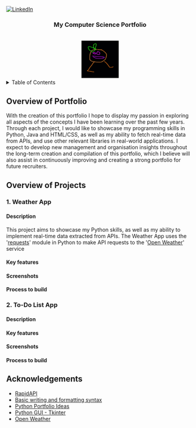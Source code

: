 <!-- Buttons -->
[![LinkedIn][linkedin-shield]][linkedin-url]

<!-- Title -->
<h3 align="center">My Computer Science Portfolio</h3>
<br/>

<!-- Portfolio Logo -->
<div align="center">
  <a href="#My-Computer-Science-Portfolio">
    <img src="images/logo.PNG" alt="Logo" width="100" height="100">
  </a>
</div>

<!-- Table of Contents -->
<details>
  <summary>Table of Contents</summary>
  <ol>
    <li>
      <a href="#Overview-of-Portfolio">Overview of Portfolio</a>
    </li>
    <li>
      <a href="#Overview-of-Projects">Overview of Projects</a>
      <ul>
        <li><a href="#Weather-App">Weather App</a></li>
        <li><a href="#To-Do-List-App">To-Do List App</a></li>
      </ul>
    </li>
    <li><a href="#Acknowledgements">Acknowledgements</a></li>
  </ol>
</details>

## Overview of Portfolio
With the creation of this portfolio I hope to display my passion in exploring all aspects of the concepts I have been learning over the past few years. Through each project, I would like to showcase my programming skills in Python, Java and HTML/CSS, as well as my ability to fetch real-time data from APIs, and use other relevant libraries in real-world applications.
I expect to develop new management and organisation insights throughout the long-term creation and compilation of this portfolio, which I believe will also assist in continuously improving and creating a strong portfolio for future recruiters.

## Overview of Projects

### 1. Weather App
#### Description
This project aims to showcase my Python skills, as well as my ability to implement real-time data extracted from APIs. The Weather App uses the '[requests](https://pypi.org/project/requests/)' module in Python to make API requests to the '[Open Weather](https://rapidapi.com/worldapi/api/open-weather13/)' service
#### Key features
#### Screenshots
#### Process to build

### 2. To-Do List App
#### Description
#### Key features
#### Screenshots
#### Process to build

## Acknowledgements
- [RapidAPI](https://rapidapi.com/hub)
- [Basic writing and formatting syntax](https://docs.github.com/en/get-started/writing-on-github/getting-started-with-writing-and-formatting-on-github/basic-writing-and-formatting-syntax#links)
- [Python Portfolio Ideas](https://www.altcademy.com/blog/29-python-portfolio-ideas-to-showcase-your-skills/)
- [Python GUI - Tkinter](https://www.geeksforgeeks.org/python-gui-tkinter/)
- [Open Weather](https://rapidapi.com/worldapi/api/open-weather13/)

<!-- LINKS -->
[linkedin-shield]: https://img.shields.io/badge/-LinkedIn-black.svg?style=for-the-badge&logo=linkedin&colorB=555
[linkedin-url]: www.linkedin.com/in/kyra-dunning
